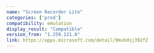 ```yaml
---
name: "Screen Recorder Lite"
categories: ['prod']
compatibility: emulation
display_result: "Compatible"
version_from: "1.259.121.0"
link: https://apps.microsoft.com/detail/9mvbdsj392f2
---
```


